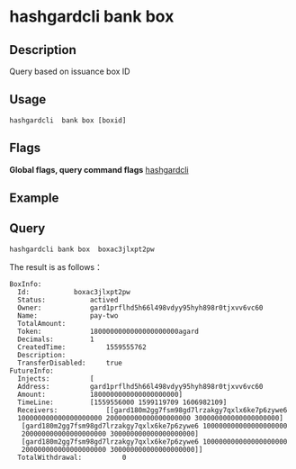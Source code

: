 # hashgardcli bank box

## Description
Query based on issuance box ID
## Usage
```shell
hashgardcli  bank box [boxid]
```
## Flags

**Global flags, query command flags** [hashgardcli](../README.md)

## Example
## Query
```shell
hashgardcli bank box  boxac3jlxpt2pw
```

The result is as follows：
```shell
BoxInfo:
  Id:			boxac3jlxpt2pw
  Status:			actived
  Owner:			gard1prflhd5h66l498vdyy95hyh898r0tjxvv6vc60
  Name:				pay-two
  TotalAmount:
  Token:			1800000000000000000000agard
  Decimals:			1
  CreatedTime:			1559555762
  Description:
  TransferDisabled:		true
FutureInfo:
  Injects:			[
  Address:			gard1prflhd5h66l498vdyy95hyh898r0tjxvv6vc60
  Amount:			1800000000000000000000]
  TimeLine:			[1559556000 1599119709 1606982109]
  Receivers:			[[gard180m2gg7fsm98gd7lrzakgy7qxlx6ke7p6zywe6
  100000000000000000000 200000000000000000000 300000000000000000000]
   [gard180m2gg7fsm98gd7lrzakgy7qxlx6ke7p6zywe6 100000000000000000000
   200000000000000000000 300000000000000000000]
   [gard180m2gg7fsm98gd7lrzakgy7qxlx6ke7p6zywe6 100000000000000000000
   200000000000000000000 300000000000000000000]]
  TotalWithdrawal:			0
```
